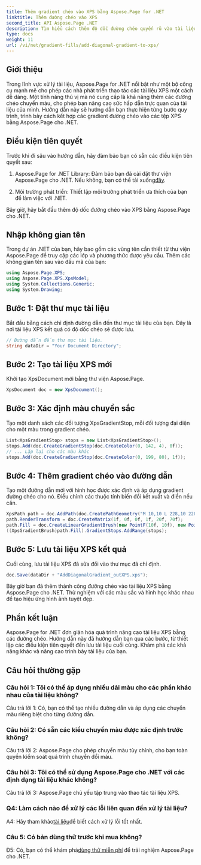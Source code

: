 ```yaml
---
title: Thêm gradient chéo vào XPS bằng Aspose.Page for .NET
linktitle: Thêm đường chéo vào XPS
second_title: API Aspose.Page .NET
description: Tìm hiểu cách thêm độ dốc đường chéo quyến rũ vào tài liệu XPS bằng Aspose.Page cho .NET. Nâng cao bài thuyết trình trực quan của bạn một cách dễ dàng.
type: docs
weight: 11
url: /vi/net/gradient-fills/add-diagonal-gradient-to-xps/
---
```

## Giới thiệu

Trong lĩnh vực xử lý tài liệu, Aspose.Page for .NET nổi bật như một bộ công cụ mạnh mẽ cho phép các nhà phát triển thao tác các tài liệu XPS một cách dễ dàng. Một tính năng thú vị mà nó cung cấp là khả năng thêm các đường chéo chuyển màu, cho phép bạn nâng cao sức hấp dẫn trực quan của tài liệu của mình. Hướng dẫn này sẽ hướng dẫn bạn thực hiện từng bước quy trình, trình bày cách kết hợp các gradient đường chéo vào các tệp XPS bằng Aspose.Page cho .NET.

## Điều kiện tiên quyết

Trước khi đi sâu vào hướng dẫn, hãy đảm bảo bạn có sẵn các điều kiện tiên quyết sau:

1.  Aspose.Page for .NET Library: Đảm bảo bạn đã cài đặt thư viện Aspose.Page cho .NET. Nếu không, bạn có thể tải xuống[đây](https://releases.aspose.com/page/net/).

2. Môi trường phát triển: Thiết lập môi trường phát triển ưa thích của bạn để làm việc với .NET.

Bây giờ, hãy bắt đầu thêm độ dốc đường chéo vào XPS bằng Aspose.Page cho .NET.

## Nhập không gian tên

Trong dự án .NET của bạn, hãy bao gồm các vùng tên cần thiết từ thư viện Aspose.Page để truy cập các lớp và phương thức được yêu cầu. Thêm các không gian tên sau vào đầu mã của bạn:

```csharp
using Aspose.Page.XPS;
using Aspose.Page.XPS.XpsModel;
using System.Collections.Generic;
using System.Drawing;
```

## Bước 1: Đặt thư mục tài liệu

Bắt đầu bằng cách chỉ định đường dẫn đến thư mục tài liệu của bạn. Đây là nơi tài liệu XPS kết quả có độ dốc chéo sẽ được lưu.

```csharp
// Đường dẫn đến thư mục tài liệu.
string dataDir = "Your Document Directory";
```

## Bước 2: Tạo tài liệu XPS mới

Khởi tạo XpsDocument mới bằng thư viện Aspose.Page.

```csharp
XpsDocument doc = new XpsDocument();
```

## Bước 3: Xác định màu chuyển sắc

Tạo một danh sách các đối tượng XpsGradientStop, mỗi đối tượng đại diện cho một màu trong gradient chéo.

```csharp
List<XpsGradientStop> stops = new List<XpsGradientStop>();
stops.Add(doc.CreateGradientStop(doc.CreateColor(0, 142, 4), 0f));
// ... Lặp lại cho các màu khác
stops.Add(doc.CreateGradientStop(doc.CreateColor(0, 199, 80), 1f));
```

## Bước 4: Thêm gradient chéo vào đường dẫn

Tạo một đường dẫn mới với hình học được xác định và áp dụng gradient đường chéo cho nó. Điều chỉnh các thuộc tính biến đổi kết xuất và điền nếu cần.

```csharp
XpsPath path = doc.AddPath(doc.CreatePathGeometry("M 10,10 L 228,10 228,100 10,100"));
path.RenderTransform = doc.CreateMatrix(1f, 0f, 0f, 1f, 20f, 70f);
path.Fill = doc.CreateLinearGradientBrush(new PointF(10f, 10f), new PointF(228f, 100f));
((XpsGradientBrush)path.Fill).GradientStops.AddRange(stops);
```

## Bước 5: Lưu tài liệu XPS kết quả

Cuối cùng, lưu tài liệu XPS đã sửa đổi vào thư mục đã chỉ định.

```csharp
doc.Save(dataDir + "AddDiagonalGradient_outXPS.xps");
```

Bây giờ bạn đã thêm thành công đường chéo vào tài liệu XPS bằng Aspose.Page cho .NET. Thử nghiệm với các màu sắc và hình học khác nhau để tạo hiệu ứng hình ảnh tuyệt đẹp.

## Phần kết luận

Aspose.Page for .NET đơn giản hóa quá trình nâng cao tài liệu XPS bằng các đường chéo. Hướng dẫn này đã hướng dẫn bạn qua các bước, từ thiết lập các điều kiện tiên quyết đến lưu tài liệu cuối cùng. Khám phá các khả năng khác và nâng cao trình bày tài liệu của bạn.

## Câu hỏi thường gặp

### Câu hỏi 1: Tôi có thể áp dụng nhiều dải màu cho các phần khác nhau của tài liệu không?

Câu trả lời 1: Có, bạn có thể tạo nhiều đường dẫn và áp dụng các chuyển màu riêng biệt cho từng đường dẫn.

### Câu hỏi 2: Có sẵn các kiểu chuyển màu được xác định trước không?

Câu trả lời 2: Aspose.Page cho phép chuyển màu tùy chỉnh, cho bạn toàn quyền kiểm soát quá trình chuyển đổi màu.

### Câu hỏi 3: Tôi có thể sử dụng Aspose.Page cho .NET với các định dạng tài liệu khác không?

Câu trả lời 3: Aspose.Page chủ yếu tập trung vào thao tác tài liệu XPS.

### Q4: Làm cách nào để xử lý các lỗi liên quan đến xử lý tài liệu?

 A4: Hãy tham khảo[tài liệu](https://reference.aspose.com/page/net/)để biết cách xử lý lỗi tốt nhất.

### Câu 5: Có bản dùng thử trước khi mua không?

 Đ5: Có, bạn có thể khám phá[dùng thử miễn phí](https://releases.aspose.com/) để trải nghiệm Aspose.Page cho .NET.